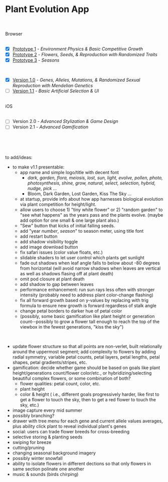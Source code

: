 # Plant Evolution App

<br>
<br>
Browser
<br>
<br>

- [X] [Prototype 1](https://github.com/matthewmain/plant_evolution_app/tree/master/prototypes/prototype_1) - _Environment Physics & Basic Competitive Growth_  
- [X] [Prototype 2](https://github.com/matthewmain/plant_evolution_app/tree/master/prototypes/prototype_2) - _Flowers, Seeds, & Reproduction with Randomized Traits_  
- [X] [Prototype 3](https://github.com/matthewmain/plant_evolution_app/tree/master/prototypes/prototype_3) - _Seasons_

<br>

- [X] [Version 1.0](https://github.com/matthewmain/plant_evolution_app/tree/master/builds/v1.0) - _Genes, Alleles, Mutations, & Randomized Sexual Reproduction with Mendelian Genetics_
- [ ] [Version 1.1](https://github.com/matthewmain/plant_evolution_app/tree/master/builds/v1.1) - _Basic Artificial Selection & UI_

<br>
iOS
<br>
<br>

- [ ] Version 2.0 - _Advanced Stylization & Game Design_ 
- [ ] Version 2.1 - _Advanced Gamification_

<br>
<br>
<br>

to add/ideas:

 - to make v1.1 presentable: 
   - app name and simple logo/title with decent font 
     - _dark, garden, flora, meiosis, lost, sun, light, evolve, pollen, photo, photosynthesis, shine, grow, natural, select, selection, hybrid, nudge, pick ..._ 
     - Bloom, Dark Garden, Lost Garden, Kiss The Sky ... 
   - at startup, provide info about how app harnesses biological evolution via plant competition for height/light.
   - allow users to choose 1) "tiny white flower" or 2) "random garden" to "see what happens" as the years pass and the plants evolve. (maybe add option for one small & one large plant also.)
   - "Sew" button that kicks of initial falling seeds.
   - add "year _number_, _season_" to season meter, using title font 
   - add restart button
   - add shadow visibility toggle
   - add image download button
   - fix safari issues (color value floats, etc.)
   - slidable shaders to let user control which plants get sunlight
   - fade out shadows when leaf angle falls to below about -80 degrees from horizontal (will avoid narrow shadows when leaves are vertical as well as shadows flasing off at plant death)
   - omit pod closure at plant death
   - add shadow to gap between leaves
   - performance enhancement: run sun rays less often with stronger intensity (probably need to address plant color-change flashing)
   - fix all forward growth based on y-values by replacing with trig formula to ensure new growth is forward regardless of stalk angle
   - change petal borders to darker hue of petal color
   - (possibly, some basic gamification like plant height or generation count--possibly to grow a flower tall enough to reach the top of the viewbox in the fewest generations, "kiss the sky")
   
<br>

 - update flower structure so that all points are non-verlet, built relationally around the uppermost segment; add complexity to flowers by adding radial symmetry, variable petal counts, petal layers, petal lengths, petal shapes, petal gradients/stripes, etc.
 - gamification: decide whether game should be based on goals like plant height/generations count/flower color/etc., or hybridizing/selecting beautiful complex flowers, or some combination of both?
   - flower qualities: petal count, color, etc.
   - plant height
   - color & height ( i.e., different goals progressively harder, like first to get a flower to touch the sky, then to get a red flower to touch the sky, etc.)
 - image capture every mid summer
 - possibly branching?
 - drawer with tree menu for each gene and current allele values averages, plus ability click plant to reveal individual plant's genes
 - social: users can trade flower breeds for cross-breeding
 - selective storing & planting seeds
 - swiping for breeze
 - cutting/pruning
 - changing seasonal background imagery
 - possibly winter snowfall
 - ability to isolate flowers in different dections so that only flowers in same section polinate one another
 - music & sounds (birds chirping)




